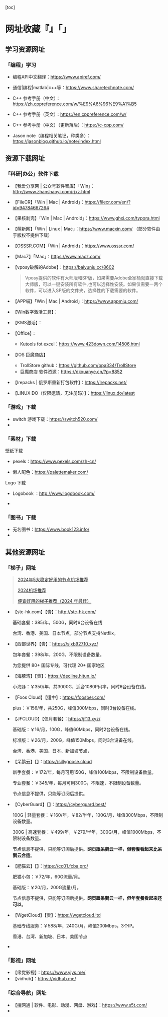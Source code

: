 [toc]

# 网址收藏『』「」

## 学习资源网址

### 「编程」学习

- 编程API中文翻译：<https://www.apiref.com/>

- 通信|编程|matlab|c++等：<https://www.sharetechnote.com/>

- C++ 参考手册（中文）：<https://zh.cppreference.com/w/%E9%A6%96%E9%A1%B5>

- C++ 参考手册（英文）：<https://en.cppreference.com/w/>

- C++ 参考手册（中文）（更新落后）：<https://c-cpp.com/>

- Jason note（编程相关笔记，种类多）：<https://jasonblog.github.io/note/index.html>

## 资源下载网址

### 「科研|办公」软件下载

- 【我爱分享网 | 公众号软件智库】「Win」：<http://www.zhanshaoyi.com/rjxz.html>

- 【FileCR】「Win | Mac | Android」：<https://filecr.com/en/?id=94784667264>

- 【果核剥壳】「Win | Mac | Android」：<https://www.ghxi.com/typora.html>

- 【萌新网】「Win | Linux | Mac」：<https://www.macxin.com/> （部分软件由于版权不提供下载）

- 【OSSSR.COM】「Win | Android」：<https://www.osssr.com/>

- 【MacZ】「Mac」：<https://www.macz.com/>

- 【vposy破解的Adobe】：<https://baiyunju.cc/8602>

  >Vposy提供的软件有大师版和SP版，如果需要Adobe全家桶就直接下载大师版，可以一键安装所有软件,也可以选择性安装。如果仅需要一两个软件，可以进入SP版的文件夹，选择性的下载需要的软件。

- 【APP喵】「Win | Mac | Android」：<https://www.appmiu.com/>

- 【Win数字激活工具】：

- 【KMS激活】：

- 【Office】：

  - Kutools fot excel：<https://www.423down.com/14506.html>

- 【IOS 巨魔商店】

  - TrollStore github：<https://github.com/opa334/TrollStore>
  - 巨魔商店 软件资源：<https://dkxuanye.cn/?p=8852>

- 【lrepacks | 俄罗斯重新打包软件】：<https://lrepacks.net/>

- 【LINUX DO（仅限邀请，无注册码）】：<https://linux.do/latest>

### 「游戏」下载

- switch 游戏下载：<https://switch520.com/>
-

### 「素材」下载

壁纸下载

- pexels：<https://www.pexels.com/zh-cn/>

- 懒人配色：<https://palettemaker.com/>

Logo 下载

- Logobook ：<http://www.logobook.com/>

-

### 「图书」下载

- 无名图书：<https://www.book123.info/>
-

## 其他资源网址

### 「梯子」网址

> [2024年5大稳定好用的节点机场推荐](https://alipjj.github.io/Top5/)
>
> [2024机场推荐](https://findladders.com/nodes/)
>
> [便宜好用的梯子推荐（2024 年最佳）](https://clashvpn.org/cheap-and-good-vpn-services/)
>
>

- 【stc-hk.com】【贵】：<http://stc-hk.com/>

  基础套餐：385/年，500G，同时6台设备在线

  台湾、香港、美国、日本节点，部分节点支持Netflix。

- 【西部世界】【贵】：<https://sjxb92710.xyz/>

  包年套餐：398/年，200G，不限制设备数量。

  为您提供 80+ 国际专线，可代理 20+ 国家地区

- 【海豚湾】【贵】：<https://decline.hitun.io/>

  小海豚：￥350/年，共3000G，适合1080P码率，同时6台设备在线。

- 【Foos Cloud】【适中】：<https://foosber.com/>

  plus：￥156/年，共250G，峰值300Mbps，同时3台设备在线。

- 【JFCLOUD】【仅月套餐】：<https://jf13.xyz/>

  基础版：￥16/月，100G，峰值60Mbps，同时2台设备在线。

  标准版：￥26/月，200G，峰值150Mbps，同时3台设备在线。

  台湾、香港、美国、日本、新加坡节点，

- 【呆鹅云】【】：<https://sillygoose.cloud>

  新手套餐：￥172/年，每月可用150G，峰值100Mbps，不限制设备数量。

  专业套餐：￥345/年，每月可用300G，不限速，不限制设备数量。

  节点信息不提供，只能等订阅后提供。

- 【CyberGuard】【】：<https://cyberguard.best/>

  100G | 轻量套餐：￥160/年，￥82/半年，100G/月，峰值300Mbps，不限制设备数量。

  300G | 高速套餐：￥499/年，￥279/半年，300G/月，峰值1000Mbps，不限制设备数量。

  节点信息不提供，只能等订阅后提供。**网页跟呆鹅云一样，但套餐看起来比呆鹅云合适**。

- 【肥猫云】【】：<https://cc01.fcba.pro/>

  肥猫小包：￥72/年，60G流量/月。

  基础版：￥20/月，200G流量/月。

  节点信息不提供，只能等订阅后提供。**网页跟呆鹅云一样，但年套餐看起来还可以**。

- 【WgetCloud】【贵】：<https://wgetcloud.ltd>

  基础专线服务：￥588/年，240G/月，峰值200Mbps，3个IP。

  香港、台湾、新加坡、日本、美国节点

-

### 「影视」网址

- 【缘觉影视】：<https://www.yjys.me/>
- 【vidhub】：<https://vidhub.me/>

### 「综合导航」网址

- 【搜网通 | 软件、电影、动漫、网盘、游戏】：<https://www.s5t.com/>
-

